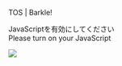 TOS | Barkle!

JavaScriptを有効にしてください  
Please turn on your JavaScript

![](/static-assets/splash.png?1728738085770)